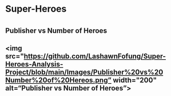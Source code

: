 # Super-Heroes
<h1></h1>

<h2>Publisher vs Number of Heroes<h2>

<img src="https://github.com/LashawnFofung/Super-Heroes-Analysis-Project/blob/main/Images/Publisher%20vs%20Number%20of%20Hereos.png” width="200" alt=“Publisher vs Number of Heroes”>
  

